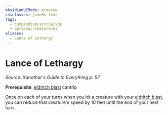 ```yaml
---
obsidianUIMode: preview
cssclasses: json5e-feat
tags:
  - compendium/src/5e/xge
  - optional-feature/ei
aliases:
  - Lance of Lethargy
---
```

# Lance of Lethargy
*Source: Xanathar's Guide to Everything p. 57*  

**Prerequisite**: [eldritch blast](2-Mechanics/CLI/spells/eldritch-blast.md) cantrip

Once on each of your turns when you hit a creature with your [eldritch blast](2-Mechanics/CLI/spells/eldritch-blast.md), you can reduce that creature's speed by 10 feet until the end of your next turn.